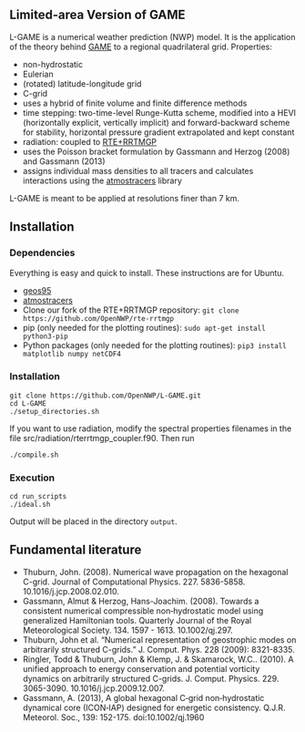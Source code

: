 ## Limited-area Version of GAME

L-GAME is a numerical weather prediction (NWP) model. It is the application of the theory behind [GAME](https://github.com/opennwp/game) to a regional quadrilateral grid. Properties:

* non-hydrostatic
* Eulerian
* (rotated) latitude-longitude grid
* C-grid
* uses a hybrid of finite volume and finite difference methods
* time stepping: two-time-level Runge-Kutta scheme, modified into a HEVI (horizontally explicit, vertically implicit) and forward-backward scheme for stability, horizontal pressure gradient extrapolated and kept constant
* radiation: coupled to [RTE+RRTMGP](https://github.com/earth-system-radiation/rte-rrtmgp)
* uses the Poisson bracket formulation by Gassmann and Herzog (2008) and Gassmann (2013)
* assigns individual mass densities to all tracers and calculates interactions using the [atmostracers](https://github.com/OpenNWP/atmostracers) library

L-GAME is meant to be applied at resolutions finer than 7 km.

## Installation

### Dependencies

Everything is easy and quick to install. These instructions are for Ubuntu.

* [geos95](https://github.com/OpenNWP/geos95)
* [atmostracers](https://github.com/OpenNWP/atmostracers)
* Clone our fork of the RTE+RRTMGP repository: `git clone https://github.com/OpenNWP/rte-rrtmgp`
* pip (only needed for the plotting routines): `sudo apt-get install python3-pip`
* Python packages (only needed for the plotting routines): `pip3 install matplotlib numpy netCDF4`

### Installation

```
git clone https://github.com/OpenNWP/L-GAME.git
cd L-GAME
./setup_directories.sh
```

If you want to use radiation, modify the spectral properties filenames in the file src/radiation/rterrtmgp_coupler.f90. Then run

```
./compile.sh
```

### Execution

```
cd run_scripts
./ideal.sh
```

Output will be placed in the directory `output`.

## Fundamental literature

* Thuburn, John. (2008). Numerical wave propagation on the hexagonal C-grid. Journal of Computational Physics. 227. 5836-5858. 10.1016/j.jcp.2008.02.010. 
* Gassmann, Almut & Herzog, Hans-Joachim. (2008). Towards a consistent numerical compressible non‐hydrostatic model using generalized Hamiltonian tools. Quarterly Journal of the Royal Meteorological Society. 134. 1597 - 1613. 10.1002/qj.297.
* Thuburn, John et al. “Numerical representation of geostrophic modes on arbitrarily structured C-grids.” J. Comput. Phys. 228 (2009): 8321-8335.
* Ringler, Todd & Thuburn, John & Klemp, J. & Skamarock, W.C.. (2010). A unified approach to energy conservation and potential vorticity dynamics on arbitrarily structured C-grids. J. Comput. Physics. 229. 3065-3090. 10.1016/j.jcp.2009.12.007.
* Gassmann, A. (2013), A global hexagonal C‐grid non‐hydrostatic dynamical core (ICON‐IAP) designed for energetic consistency. Q.J.R. Meteorol. Soc., 139: 152-175. doi:10.1002/qj.1960






